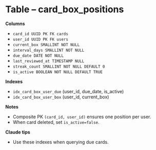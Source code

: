 # Table – card_box_positions

**Columns**
- `card_id UUID PK FK cards`
- `user_id UUID PK FK users`
- `current_box SMALLINT NOT NULL`
- `interval_days SMALLINT NOT NULL`
- `due_date DATE NOT NULL`
- `last_reviewed_at TIMESTAMP NULL`
- `streak_count SMALLINT NOT NULL DEFAULT 0`
- `is_active BOOLEAN NOT NULL DEFAULT TRUE`

**Indexes**
- `idx_card_box_user_due` (user_id, due_date, is_active)
- `idx_card_box_user_box` (user_id, current_box)

**Notes**
- Composite PK `(card_id, user_id)` ensures one position per user.
- When card deleted, set `is_active=false`.

**Claude tips**
- Use these indexes when querying due cards.
